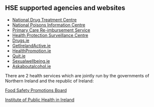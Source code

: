 ##  HSE supported agencies and websites

  * [ National Drug Treatment Centre ](http://www.addictionireland.ie/about/default.asp)
  * [ National Poisons Information Centre ](http://www.poisons.ie/)
  * [ Primary Care Re-imbursement Service ](/en/health/health-system/general-medical-services-payments-board/)
  * [ Health Protection Surveillance Centre ](http://www.hpsc.ie/)
  * [ Drugs.ie ](http://www.drugs.ie/)
  * [ GetIrelandActive.ie ](http://www.getirelandactive.ie/)
  * [ HealthPromotion.ie ](http://www.healthpromotion.ie/)
  * [ Quit.ie ](http://www.quit.ie/)
  * [ Sexualwellbeing.ie ](https://www.sexualwellbeing.ie)
  * [ Askaboutalcohol.ie ](https://www2.hse.ie/alcohol/)

There are 2 health services which are jointly run by the governments of
Northern Ireland and the republic of Ireland:

[ Food Safety Promotions Board ](http://www.publichealth.ie/)

[ Institute of Public Health in Ireland ](http://www.publichealth.ie/)
